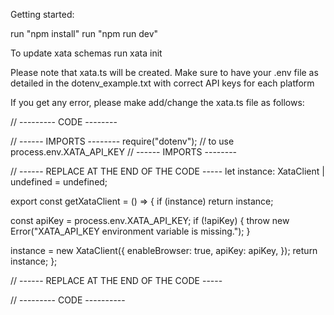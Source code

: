 Getting started:

run "npm install"
run "npm run dev"

To update xata schemas run
xata init

Please note that xata.ts will be created.
Make sure to have your .env file as detailed in the dotenv_example.txt with correct API keys for each platform

If you get any error, please make add/change the xata.ts file as follows:

// --------- CODE --------

// ------ IMPORTS --------
require("dotenv"); // to use process.env.XATA_API_KEY
// ------ IMPORTS --------

// ------ REPLACE AT THE END OF THE CODE -----
let instance: XataClient | undefined = undefined;

export const getXataClient = () => {
if (instance) return instance;

const apiKey = process.env.XATA_API_KEY;
if (!apiKey) {
throw new Error("XATA_API_KEY environment variable is missing.");
}

instance = new XataClient({
enableBrowser: true,
apiKey: apiKey,
});
return instance;
};

// ------ REPLACE AT THE END OF THE CODE -----

// --------- CODE ----------
